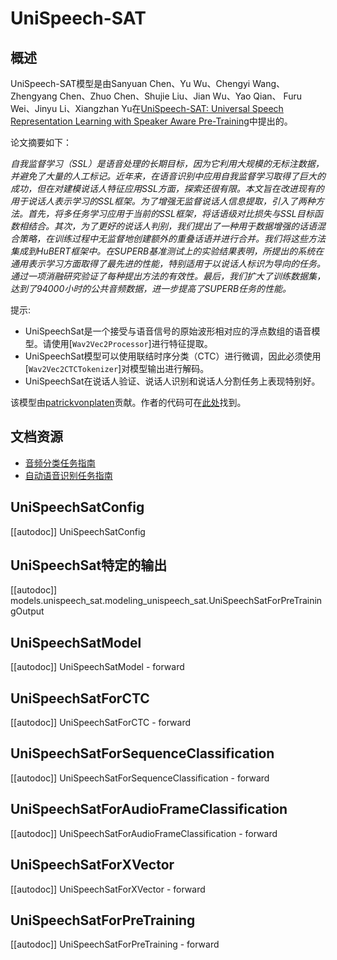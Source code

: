 <!--版权所有2021年HuggingFace团队。保留所有权利。

根据Apache许可证第2.0版（"许可证"）授权；除非符合许可证的规定，
否则不得使用此文件。您可以在以下位置获取许可证的副本：

http://www.apache.org/licenses/LICENSE-2.0

除非适用法律要求或书面同意，以"按原样"的方式分发的软件是根据许可证分发的，
不带有任何形式的明示或暗示的担保或条件。请参阅许可证以了解许可证下的特定语言和限制的规定。

⚠️请注意，此文件是Markdown格式，但包含针对我们的文档构建程序（类似MDX）的特定语法，
这可能在您的Markdown查看器中无法正确渲染。-->

# UniSpeech-SAT

## 概述

UniSpeech-SAT模型是由Sanyuan Chen、Yu Wu、Chengyi Wang、Zhengyang Chen、Zhuo Chen、Shujie Liu、Jian Wu、Yao Qian、 Furu Wei、Jinyu Li、Xiangzhan Yu在[UniSpeech-SAT: Universal Speech Representation Learning with Speaker Aware Pre-Training](https://arxiv.org/abs/2110.05752)中提出的。

论文摘要如下：

*自我监督学习（SSL）是语音处理的长期目标，因为它利用大规模的无标注数据，并避免了大量的人工标记。近年来，在语音识别中应用自我监督学习取得了巨大的成功，但在对建模说话人特征应用SSL方面，探索还很有限。本文旨在改进现有的用于说话人表示学习的SSL框架。为了增强无监督说话人信息提取，引入了两种方法。首先，将多任务学习应用于当前的SSL框架，将话语级对比损失与SSL目标函数相结合。其次，为了更好的说话人判别，我们提出了一种用于数据增强的话语混合策略，在训练过程中无监督地创建额外的重叠话语并进行合并。我们将这些方法集成到HuBERT框架中。在SUPERB基准测试上的实验结果表明，所提出的系统在通用表示学习方面取得了最先进的性能，特别适用于以说话人标识为导向的任务。通过一项消融研究验证了每种提出方法的有效性。最后，我们扩大了训练数据集，达到了94000小时的公共音频数据，进一步提高了SUPERB任务的性能。*

提示:

- UniSpeechSat是一个接受与语音信号的原始波形相对应的浮点数组的语音模型。请使用[`Wav2Vec2Processor`]进行特征提取。
- UniSpeechSat模型可以使用联结时序分类（CTC）进行微调，因此必须使用[`Wav2Vec2CTCTokenizer`]对模型输出进行解码。
- UniSpeechSat在说话人验证、说话人识别和说话人分割任务上表现特别好。

该模型由[patrickvonplaten](https://huggingface.co/patrickvonplaten)贡献。作者的代码可在[此处](https://github.com/microsoft/UniSpeech/tree/main/UniSpeech-SAT)找到。

## 文档资源

- [音频分类任务指南](../tasks/audio_classification)
- [自动语音识别任务指南](../tasks/asr)

## UniSpeechSatConfig

[[autodoc]] UniSpeechSatConfig

## UniSpeechSat特定的输出

[[autodoc]] models.unispeech_sat.modeling_unispeech_sat.UniSpeechSatForPreTrainingOutput

## UniSpeechSatModel

[[autodoc]] UniSpeechSatModel
    - forward

## UniSpeechSatForCTC

[[autodoc]] UniSpeechSatForCTC
    - forward

## UniSpeechSatForSequenceClassification

[[autodoc]] UniSpeechSatForSequenceClassification
    - forward

## UniSpeechSatForAudioFrameClassification

[[autodoc]] UniSpeechSatForAudioFrameClassification
    - forward

## UniSpeechSatForXVector

[[autodoc]] UniSpeechSatForXVector
    - forward

## UniSpeechSatForPreTraining

[[autodoc]] UniSpeechSatForPreTraining
    - forward